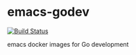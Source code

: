 # emacs-godev

[![Build Status](https://travis-ci.org/JinWuZhao/emacs-godev.svg?branch=master)](https://travis-ci.org/JinWuZhao/emacs-godev)  

emacs docker images for Go development
